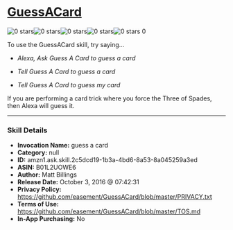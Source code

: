 # [GuessACard](http://alexa.amazon.com/#skills/amzn1.ask.skill.2c5dcd19-1b3a-4bd6-8a53-8a045259a3ed)
![0 stars](../../images/ic_star_border_black_18dp_1x.png)![0 stars](../../images/ic_star_border_black_18dp_1x.png)![0 stars](../../images/ic_star_border_black_18dp_1x.png)![0 stars](../../images/ic_star_border_black_18dp_1x.png)![0 stars](../../images/ic_star_border_black_18dp_1x.png) 0

To use the GuessACard skill, try saying...

* *Alexa, Ask Guess A Card to guess a card*

* *Tell Guess A Card to guess a card*

* *Tell Guess A Card to guess my card*

If you are performing a card trick where you force the Three of Spades, then Alexa will guess it.

***

### Skill Details

* **Invocation Name:** guess a card
* **Category:** null
* **ID:** amzn1.ask.skill.2c5dcd19-1b3a-4bd6-8a53-8a045259a3ed
* **ASIN:** B01L2UOWE6
* **Author:** Matt Billings
* **Release Date:** October 3, 2016 @ 07:42:31
* **Privacy Policy:** https://github.com/easement/GuessACard/blob/master/PRIVACY.txt
* **Terms of Use:** https://github.com/easement/GuessACard/blob/master/TOS.md
* **In-App Purchasing:** No
